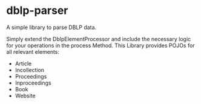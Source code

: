 # dblp-parser
A simple library to parse DBLP data.

Simply extend the DblpElementProcessor and include the necessary logic for your operations in the process Method.
This Library provides POJOs for all relevant elements:
+ Article
+ Incollection
+ Proceedings
+ Inproceedings
+ Book
+ Website
